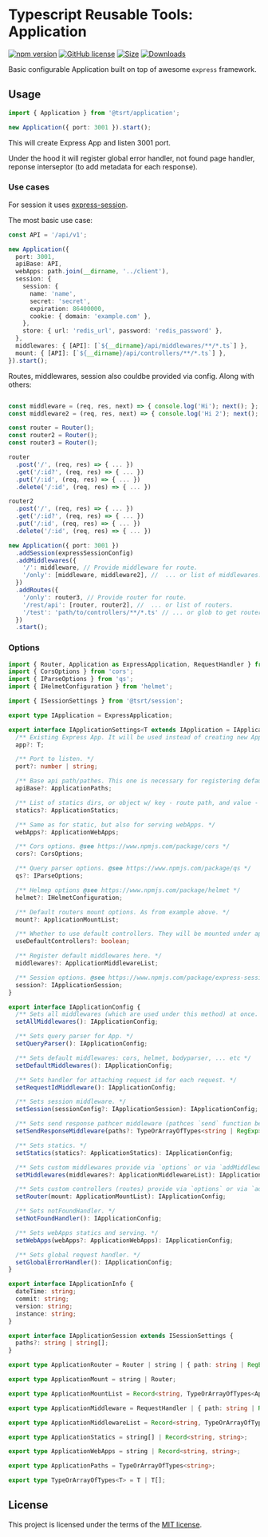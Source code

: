 # Typescript Reusable Tools: Application

[![npm version](https://img.shields.io/npm/v/@tsrt/application.svg)](https://www.npmjs.com/package/@tsrt/application) [![GitHub license](https://img.shields.io/badge/license-MIT-blue.svg)](https://github.com/tsReusableTools/tsrt/blob/master/LICENSE) [![Size](https://img.shields.io/bundlephobia/minzip/@tsrt/application.svg)](https://www.npmjs.com/package/@tsrt/application) [![Downloads](https://img.shields.io/npm/dm/@tsrt/application.svg)](https://www.npmjs.com/package/@tsrt/application)


Basic configurable Application built on top of awesome `express` framework.

## Usage

```ts
import { Application } from '@tsrt/application';

new Application({ port: 3001 }).start();
```

This will create Express App and listen 3001 port.

Under the hood it will register global error handler, not found page handler, reponse interseptor (to add metadata for each response).

### Use cases

For session it uses [express-session](https://www.npmjs.com/package/express-session).

The most basic use case:

```ts
const API = '/api/v1';

new Application({
  port: 3001,
  apiBase: API,
  webApps: path.join(__dirname, '../client'),
  session: {
    session: {
      name: 'name',
      secret: 'secret',
      expiration: 86400000,
      cookie: { domain: 'example.com' },
    },
    store: { url: 'redis_url', password: 'redis_password' },
  },
  middlewares: { [API]: [`${__dirname}/api/middlewares/**/*.ts`] },
  mount: { [API]: [`${__dirname}/api/controllers/**/*.ts`] },
}).start();
```

Routes, middlewares, session also couldbe provided via config. Along with others:

```ts

const middleware = (req, res, next) => { console.log('Hi'); next(); };
const middleware2 = (req, res, next) => { console.log('Hi 2'); next(); };

const router = Router();
const router2 = Router();
const router3 = Router();

router
  .post('/', (req, res) => { ... })
  .get('/:id?', (req, res) => { ... })
  .put('/:id', (req, res) => { ... })
  .delete('/:id', (req, res) => { ... })

router2
  .post('/', (req, res) => { ... })
  .get('/:id?', (req, res) => { ... })
  .put('/:id', (req, res) => { ... })
  .delete('/:id', (req, res) => { ... })

new Application({ port: 3001 })
  .addSession(expressSessionConfig)
  .addMiddlewares({
    '/': middleware, // Provide middleware for route.
    '/only': [middleware, middleware2], //  ... or list of middlewares.
  })
  .addRoutes({ 
    '/only': router3, // Provide router for route.
    '/rest/api': [router, router2], //  ... or list of routers.
    '/test': 'path/to/controllers/**/*.ts' // ... or glob to get routers
  })
  .start();
```

### Options

```ts
import { Router, Application as ExpressApplication, RequestHandler } from 'express';
import { CorsOptions } from 'cors';
import { IParseOptions } from 'qs';
import { IHelmetConfiguration } from 'helmet';

import { ISessionSettings } from '@tsrt/session';

export type IApplication = ExpressApplication;

export interface IApplicationSettings<T extends IApplication = IApplication> {
  /** Existing Express App. It will be used instead of creating new App by default. */
  app?: T;

  /** Port to listen. */
  port?: number | string;

  /** Base api path/pathes. This one is necessary for registering default notFound, globalError and other middlewares. */
  apiBase?: ApplicationPaths;

  /** List of statics dirs, or object w/ key - route path, and value - statics dir. */
  statics?: ApplicationStatics;

  /** Same as for static, but also for serving webApps. */
  webApps?: ApplicationWebApps;

  /** Cors options. @see https://www.npmjs.com/package/cors */
  cors?: CorsOptions;

  /** Query parser options. @see https://www.npmjs.com/package/qs */
  qs?: IParseOptions;

  /** Helmep options @see https://www.npmjs.com/package/helmet */
  helmet?: IHelmetConfiguration;

  /** Default routers mount options. As from example above. */
  mount?: ApplicationMountList;

  /** Whether to use default controllers. They will be mounted under apiBase path(s). 2 controllers - server info and health check. */
  useDefaultControllers?: boolean;

  /** Register default middlewares here. */
  middlewares?: ApplicationMiddlewareList;

  /** Session options. @see https://www.npmjs.com/package/express-session */
  session?: IApplicationSession;
}

export interface IApplicationConfig {
  /** Sets all middlewares (which are used under this method) at once. */
  setAllMiddlewares(): IApplicationConfig;

  /** Sets query parser for App. */
  setQueryParser(): IApplicationConfig;

  /** Sets default middlewares: cors, helmet, bodyparser, ... etc */
  setDefaultMiddlewares(): IApplicationConfig;

  /** Sets handler for attaching request id for each request. */
  setRequestIdMiddleware(): IApplicationConfig;

  /** Sets session middleware. */
  setSession(sessionConfig?: IApplicationSession): IApplicationConfig;

  /** Sets send response pathcer middleware (pathces `send` function before sending response). */
  setSendResponseMiddleware(paths?: TypeOrArrayOfTypes<string | RegExp>): IApplicationConfig;

  /** Sets statics. */
  setStatics(statics?: ApplicationStatics): IApplicationConfig;

  /** Sets custom middlewares provide via `options` or via `addMiddlewares` method. */
  setMiddlewares(middlewares?: ApplicationMiddlewareList): IApplicationConfig;

  /** Sets custom controllers (routes) provide via `options` or via `addRoutes` method. */
  setRouter(mount: ApplicationMountList): IApplicationConfig;

  /** Sets notFoundHandler. */
  setNotFoundHandler(): IApplicationConfig;

  /** Sets webApps statics and serving. */
  setWebApps(webApps?: ApplicationWebApps): IApplicationConfig;

  /** Sets global request handler. */
  setGlobalErrorHandler(): IApplicationConfig;
}

export interface IApplicationInfo {
  dateTime: string;
  commit: string;
  version: string;
  instance: string;
}

export interface IApplicationSession extends ISessionSettings {
  paths?: string | string[];
}

export type ApplicationRouter = Router | string | { path: string | RegExp; router: Router | string };

export type ApplicationMount = string | Router;

export type ApplicationMountList = Record<string, TypeOrArrayOfTypes<ApplicationMount>>;

export type ApplicationMiddleware = RequestHandler | { path: string | RegExp; middleware: RequestHandler };

export type ApplicationMiddlewareList = Record<string, TypeOrArrayOfTypes<RequestHandler>>;

export type ApplicationStatics = string[] | Record<string, string>;

export type ApplicationWebApps = string | Record<string, string>;

export type ApplicationPaths = TypeOrArrayOfTypes<string>;

export type TypeOrArrayOfTypes<T> = T | T[];


```

## License

This project is licensed under the terms of the [MIT license](https://github.com/tsReusableTools/tsrt/blob/master/LICENSE).
